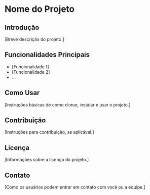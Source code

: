 # Nome do Projeto

## Introdução
[Breve descrição do projeto.]

## Funcionalidades Principais
- [Funcionalidade 1]
- [Funcionalidade 2]
- ...

## Como Usar
[Instruções básicas de como clonar, instalar e usar o projeto.]

## Contribuição
[Instruções para contribuição, se aplicável.]

## Licença
[Informações sobre a licença do projeto.]

## Contato
[Como os usuários podem entrar em contato com você ou a equipe.]

